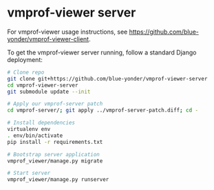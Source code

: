 # vmprof-viewer server

For vmprof-viewer usage instructions, see https://github.com/blue-yonder/vmprof-viewer-client.

To get the vmprof-viewer server running, follow a standard Django deployment:

```sh
# Clone repo
git clone git+https://github.com/blue-yonder/vmprof-viewer-server
cd vmprof-viewer-server
git submodule update --init

# Apply our vmprof-server patch
cd vmprof-server/; git apply ../vmprof-server-patch.diff; cd -

# Install dependencies
virtualenv env
. env/bin/activate
pip install -r requirements.txt

# Bootstrap server application
vmprof_viewer/manage.py migrate

# Start server
vmprof_viewer/manage.py runserver
```
